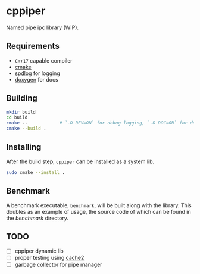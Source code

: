 # cppiper
Named pipe ipc library (WIP).

## Requirements
- `C++17` capable compiler
- [cmake](https://cmake.org/)
- [spdlog](https://github.com/gabime/spdlog) for logging
- [doxygen](https://www.doxygen.nl/) for docs

## Building

``` sh
mkdir build
cd build
cmake ..            # `-D DEV=ON` for debug logging, `-D DOC=ON` for documentation generation
cmake --build .
```

## Installing

After the build step, `cppiper` can be installed as a system lib.

``` sh
sudo cmake --install .
```

## Benchmark

A benchmark executable, `benchmark`, will be built along with the library. This doubles as an example of usage, the source code of which can be found in the *benchmark* directory.

## TODO
- [ ] cppiper dynamic lib
- [ ] proper testing using [cache2](https://github.com/catchorg/Catch2)
- [ ] garbage collector for pipe manager
